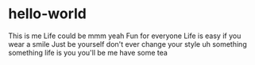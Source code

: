 # hello-world
This is me
Life could be
mmm yeah
Fun for everyone
Life is easy if you wear a smile
Just be yourself don't ever change your style
uh
something something life is you
you'll be me
have some tea
